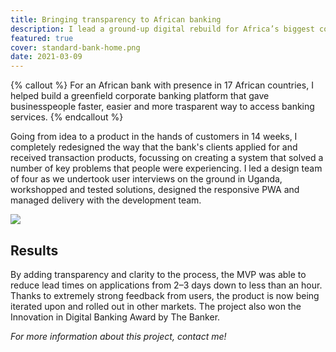 ```yaml
---
title: Bringing transparency to African banking
description: I lead a ground-up digital rebuild for Africa’s biggest corporate bank.
featured: true
cover: standard-bank-home.png
date: 2021-03-09
---
```


{% callout %}
For an African bank with presence in 17 African countries, I helped build a greenfield corporate banking platform that gave businesspeople faster, easier and more trasparent way to access banking services. 
{% endcallout %}

Going from idea to a product in the hands of customers in 14 weeks, I completely redesigned the way that the bank's clients applied for and received transaction products, focussing on creating a system that solved a number of key problems that people were experiencing. I led a design team of four as we undertook user interviews on the ground in Uganda, workshopped and tested solutions, designed the responsive PWA and managed delivery with the development team. 

![](https://cdn-images-1.medium.com/max/3376/1*Bh2kx6dQDbhHNzfrV2mAcQ.png)

## Results
By adding transparency and clarity to the process, the MVP was able to reduce lead times on applications from 2–3 days down to less than an hour. Thanks to extremely strong feedback from users, the product is now being iterated upon and rolled out in other markets. The project also won the Innovation in Digital Banking Award by The Banker.

*For more information about this project, contact me!*

